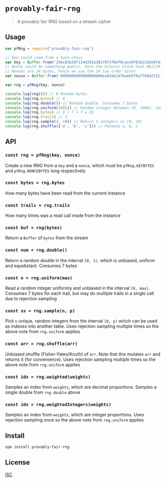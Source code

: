 # `provably-fair-rng`

> A provably fair RNG based on a stream cipher

## Usage

```js
var pfRng = require('provably-fair-rng')

// Key could come from a hash-chain
var key = Buffer.from('256c83b297114d201b30179f3f0ef0cace9783622da5974326b436178aeef610', 'hex')
// Nonce could be something public, here the bitcoin block hash #611707
// Nonces are 24 bytes, hence we use the 24 low order bytes
var nonce = Buffer.from('0000000000000000000ea81bb2476eeb976af760d27217708a73889a95e1ea2d'.slice(-48), 'hex')

var rng = pfRng(key, nonce)

console.log(rng(8)) // 8 Random bytes
console.log(rng.bytes) // 8
console.log(rng.double()) // Random double. Consumes 7 bytes
console.log(rng.uniform(1001)) // Random integer between [0, 1000]. Consumes 7 bytes for each iteration
console.log(rng.bytes) // 8 + 7 + 7 = 22
console.log(rng.trails) // 3
console.log(rng.sample(3, 10)) // Return 3 integers in [0, 10)
console.log(rng.shuffle(['a', 'b', 'c'])) // Permute a, b, c
```

## API

### `const rng = pfRng(key, nonce)`

Create a new RNG from a `key` and a `nonce`, which must be `pfRng.KEYBYTES` and
`pfRng.NONCEBYTES` long respectively

### `const bytes = rng.bytes`

How many bytes have been read from the current instance

### `const trails = rng.trails`

How many times was a read call made from the instance

### `const buf = rng(bytes)`

Return a `Buffer` of `bytes` from the stream

### `const num = rng.double()`

Return a random double in the interval `[0, 1)`, which is unbiased, uniform and
equidistant. Consumes 7 bytes

### `const n = rng.uniform(max)`

Read a random integer uniformly and unbiased in the interval `[0, max)`.
Consumes 7 bytes for each trail, but may do multiple trails in a single call
due to rejection sampling

### `const xs = rng.sample(n, p)`

Pick `n` unique, random integers from the interval `[0, p)` which can be used as
indexes into another table. Uses rejection sampling multiple times so the above
note from `rng.uniform` applies

### `const arr = rng.shuffle(arr)`

Unbiased shuffle (Fisher-Yates/Knuth) of `arr`. Note that this mutates `arr` and
returns it (for convenience). Uses rejection sampling multiple times so the
above note from `rng.uniform` applies

### `const idx = rng.weighted(weights)`

Samples an index from `weights`, which are decimal proportions.
Samples a single double from `rng.double` above

### `const idx = rng.weightedIntegers(weights)`

Samples an index from `weights`, which are integer proportions.
Uses rejection sampling once so the above note from `rng.uniform` applies

## Install

```sh
npm install provably-fair-rng
```

## License

[ISC](LICENSE)
